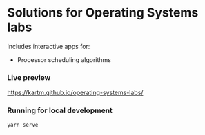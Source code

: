 # Solutions for Operating Systems labs

Includes interactive apps for:
- Processor scheduling algorithms
<!-- - Disk scheduling algorithms
- Page replacement algorithms
- Frame allocation algorithms for multiple processes
- Processor scheduling in distributed systems (processor assignment for a process) -->

### Live preview
https://kartm.github.io/operating-systems-labs/

### Running for local development
```
yarn serve
```

